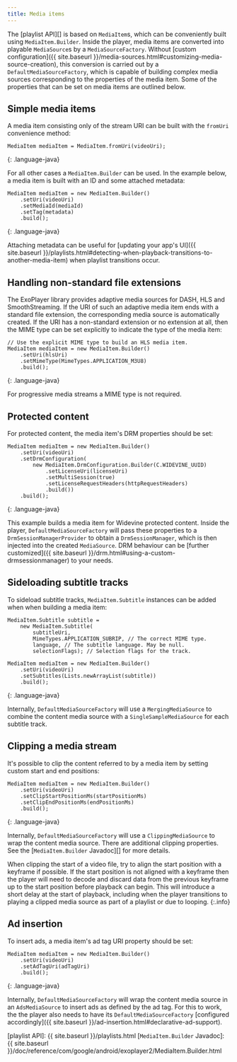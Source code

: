 ```yaml
---
title: Media items
---
```


The [playlist API][] is based on `MediaItem`s, which can be conveniently built
using `MediaItem.Builder`. Inside the player, media items are converted into
playable `MediaSource`s by a `MediaSourceFactory`. Without
[custom configuration]({{ site.baseurl }}/media-sources.html#customizing-media-source-creation),
this conversion is carried out by a `DefaultMediaSourceFactory`, which is
capable of building complex media sources corresponding to the properties of the
media item. Some of the properties that can be set on media items are outlined
below.

## Simple media items ##

A media item consisting only of the stream URI can be built with the `fromUri`
convenience method:

~~~
MediaItem mediaItem = MediaItem.fromUri(videoUri);
~~~
{: .language-java}

For all other cases a `MediaItem.Builder` can be used. In the example below, a
media item is built with an ID and some attached metadata:

~~~
MediaItem mediaItem = new MediaItem.Builder()
    .setUri(videoUri)
    .setMediaId(mediaId)
    .setTag(metadata)
    .build();
~~~
{: .language-java}

Attaching metadata can be useful for
[updating your app's UI]({{ site.baseurl }}/playlists.html#detecting-when-playback-transitions-to-another-media-item)
when playlist transitions occur.

## Handling non-standard file extensions

The ExoPlayer library provides adaptive media sources for DASH, HLS and
SmoothStreaming. If the URI of such an adaptive media item ends with a standard
file extension, the corresponding media source is automatically created. If the
URI has a non-standard extension or no extension at all, then the MIME type can
be set explicitly to indicate the type of the media item:

~~~
// Use the explicit MIME type to build an HLS media item.
MediaItem mediaItem = new MediaItem.Builder()
    .setUri(hlsUri)
    .setMimeType(MimeTypes.APPLICATION_M3U8)
    .build();
~~~
{: .language-java}

For progressive media streams a MIME type is not required.

## Protected content ##

For protected content, the media item's DRM properties should be set:

~~~
MediaItem mediaItem = new MediaItem.Builder()
    .setUri(videoUri)
    .setDrmConfiguration(
        new MediaItem.DrmConfiguration.Builder(C.WIDEVINE_UUID)
            .setLicenseUri(licenseUri)
            .setMultiSession(true)
            .setLicenseRequestHeaders(httpRequestHeaders)
            .build())
    .build();
~~~
{: .language-java}

This example builds a media item for Widevine protected content. Inside the
player, `DefaultMediaSourceFactory` will pass these properties to a
`DrmSessionManagerProvider` to obtain a `DrmSessionManager`, which is then
injected into the created `MediaSource`. DRM behaviour can be
[further customized]({{ site.baseurl }}/drm.html#using-a-custom-drmsessionmanager)
to your needs.

## Sideloading subtitle tracks ##

To sideload subtitle tracks, `MediaItem.Subtitle` instances can be added when
when building a media item:

~~~
MediaItem.Subtitle subtitle =
    new MediaItem.Subtitle(
        subtitleUri,
        MimeTypes.APPLICATION_SUBRIP, // The correct MIME type.
        language, // The subtitle language. May be null.
        selectionFlags); // Selection flags for the track.

MediaItem mediaItem = new MediaItem.Builder()
    .setUri(videoUri)
    .setSubtitles(Lists.newArrayList(subtitle))
    .build();
~~~
{: .language-java}

Internally, `DefaultMediaSourceFactory` will use a `MergingMediaSource` to
combine the content media source with a `SingleSampleMediaSource` for each
subtitle track.

## Clipping a media stream ##

It's possible to clip the content referred to by a media item by setting custom
start and end positions:

~~~
MediaItem mediaItem = new MediaItem.Builder()
    .setUri(videoUri)
    .setClipStartPositionMs(startPositionMs)
    .setClipEndPositionMs(endPositionMs)
    .build();
~~~
{: .language-java}

Internally, `DefaultMediaSourceFactory` will use a `ClippingMediaSource` to wrap
the content media source. There are additional clipping properties. See the
[`MediaItem.Builder` Javadoc][] for more details.

When clipping the start of a video file, try to align the start position with a
keyframe if possible. If the start position is not aligned with a keyframe then
the player will need to decode and discard data from the previous keyframe up to
the start position before playback can begin. This will introduce a short delay
at the start of playback, including when the player transitions to playing a
clipped media source as part of a playlist or due to looping.
{:.info}

## Ad insertion ##

To insert ads, a media item's ad tag URI property should be set:

~~~
MediaItem mediaItem = new MediaItem.Builder()
    .setUri(videoUri)
    .setAdTagUri(adTagUri)
    .build();
~~~
{: .language-java}

Internally, `DefaultMediaSourceFactory` will wrap the content media source in an
`AdsMediaSource` to insert ads as defined by the ad tag. For this to work, the
the player also needs to have its `DefaultMediaSourceFactory`
[configured accordingly]({{ site.baseurl }}/ad-insertion.html#declarative-ad-support).

[playlist API]: {{ site.baseurl }}/playlists.html
[`MediaItem.Builder` Javadoc]: {{ site.baseurl }}/doc/reference/com/google/android/exoplayer2/MediaItem.Builder.html
